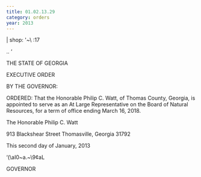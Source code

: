 ```yaml
---
title: 01.02.13.29
category: orders
year: 2013
---
```

 

| shop:
'~\ :17

.\. ‘

THE STATE OF GEORGIA

EXECUTIVE ORDER

BY THE GOVERNOR:

ORDERED: That the Honorable Philip C. Watt, of Thomas County, Georgia, is
appointed to serve as an At Large Representative on the Board of
Natural Resources, for a term of office ending March 16, 2018.

The Honorable Philip C. Watt

913 Blackshear Street
Thomasville, Georgia 31792

This second day of January, 2013

‘(\aI0~a.~\9¢aL

GOVERNOR

